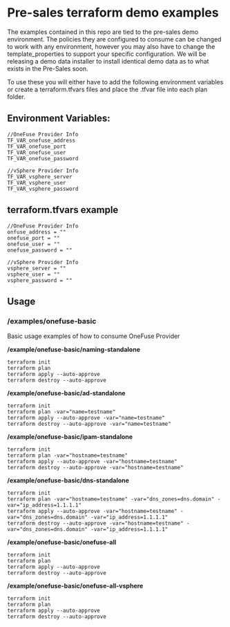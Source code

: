 # Pre-sales terraform demo examples

The examples contained in this repo are tied to the pre-sales demo environment.  The policies they are configured to consume can be changed to work with any environment, however you may also have to change the template_properties to support your specific configuration.  We will be releasing a demo data installer to install identical demo data as to what exists in the Pre-Sales soon.

To use these you will either have to add the following environment variables or create a terraform.tfvars files and place the .tfvar file into each plan folder.

## Environment Variables:

```
//OneFuse Provider Info
TF_VAR_onefuse_address
TF_VAR_onefuse_port
TF_VAR_onefuse_user
TF_VAR_onefuse_password

//vSphere Provider Info
TF_VAR_vsphere_server
TF_VAR_vsphere_user
TF_VAR_vsphere_password
```

## terraform.tfvars example

```
//OneFuse Provider Info
onfuse_address = ""
onefuse_port = ""
onefuse_user = ""
onefuse_password = ""

//vSphere Provider Info
vsphere_server = ""
vsphere_user = ""
vsphere_password = ""
```

## Usage

### /examples/onefuse-basic

Basic usage examples of how to consume OneFuse Provider

**/example/onefuse-basic/naming-standalone**

```
terraform init
terraform plan
terraform apply --auto-approve
terraform destroy --auto-approve
```

**/example/onefuse-basic/ad-standalone**

```
terraform init
terraform plan -var="name=testname" 
terraform apply --auto-approve -var="name=testname"
terraform destroy --auto-approve -var="name=testname"
```

**/example/onefuse-basic/ipam-standalone**

```
terraform init
terraform plan -var="hostname=testname" 
terraform apply --auto-approve -var="hostname=testname"
terraform destroy --auto-approve -var="hostname=testname"
```

**/example/onefuse-basic/dns-standalone**

```
terraform init
terraform plan -var="hostname=testname" -var="dns_zones=dns.domain" -var="ip_address=1.1.1.1"
terraform apply --auto-approve -var="hostname=testname" -var="dns_zones=dns.domain" -var="ip_address=1.1.1.1"
terraform destroy --auto-approve -var="hostname=testname" -var="dns_zones=dns.domain" -var="ip_address=1.1.1.1"
```

**/example/onefuse-basic/onefuse-all**

```
terraform init
terraform plan
terraform apply --auto-approve
terraform destroy --auto-approve
```

**/example/onefuse-basic/onefuse-all-vsphere**

```
terraform init
terraform plan
terraform apply --auto-approve
terraform destroy --auto-approve
```